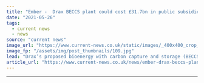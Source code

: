 ```yaml
---
title: "Ember -  Drax BECCS plant could cost £31.7bn in public subsidies"
date: "2021-05-26"
tags: 
  - current news
  - news
source: "current news"
image_url: "https://www.current-news.co.uk/static/images/_400x400_crop_center-center/Drax-Biomass-Train.jpg"
image_fp: "/assets/img/post_thumbnails/109.jpg"
lead: "​Drax’s proposed bioenergy with carbon capture and storage (BECCS) plant could cost £31.7 billion in public subsidies according to a new report from Ember."
article_url: "https://www.current-news.co.uk/news/ember-drax-beccs-plant-could-cost-31-7bn-in-public-subsidies?utm_source=rss-feeds&utm_medium=rss&utm_campaign=rss"
---
```


---
